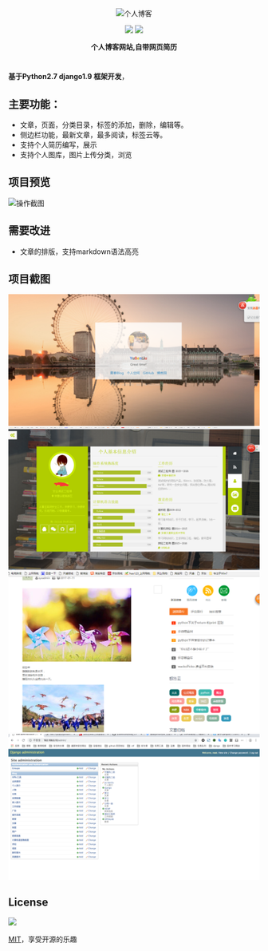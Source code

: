 <div align="center">
  <img width="360" src="assets/images/desc1.png" alt="个人博客" />
  <br>

  <a href="javascript:;"><img src="https://img.shields.io/badge/Python-brightgreen.svg" /></a>
  <a href="https://opensource.org/licenses/mit-license.php"><img src="https://img.shields.io/badge/license-MIT-blue.svg" /></a>

  <p><strong>个人博客网站,自带网页简历</strong></p>
  <h1></h1>
</div>

**基于Python2.7 django1.9 框架开发**，

## 主要功能：
- 文章，页面，分类目录，标签的添加，删除，编辑等。
- 侧边栏功能，最新文章，最多阅读，标签云等。
- 支持个人简历编写，展示
- 支持个人图库，图片上传分类，浏览



## 项目预览
![操作截图](./static/images/test.gif)





## 需要改进
* 文章的排版，支持markdown语法高亮


## 项目截图

![首页](./static/images/1.jpg)
![个人空间](./static/images/3.jpg)
![博客](./static/images/2.jpg)
![后台](./static/images/desc8.png)



## License
[![](https://img.shields.io/badge/license-MIT-blue.svg)](https://opensource.org/licenses/mit-license.php) 

[MIT](https://opensource.org/licenses/MIT)，享受开源的乐趣
